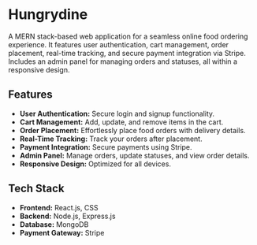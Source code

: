 # Hungrydine

A MERN stack-based web application for a seamless online food ordering experience. It features user authentication, cart management, order placement, real-time tracking, and secure payment integration via Stripe. Includes an admin panel for managing orders and statuses, all within a responsive design.

## Features
- **User Authentication:** Secure login and signup functionality.
- **Cart Management:** Add, update, and remove items in the cart.
- **Order Placement:** Effortlessly place food orders with delivery details.
- **Real-Time Tracking:** Track your orders after placement.
- **Payment Integration:** Secure payments using Stripe.
- **Admin Panel:** Manage orders, update statuses, and view order details.
- **Responsive Design:** Optimized for all devices.

## Tech Stack
- **Frontend:** React.js, CSS
- **Backend:** Node.js, Express.js
- **Database:** MongoDB
- **Payment Gateway:** Stripe
